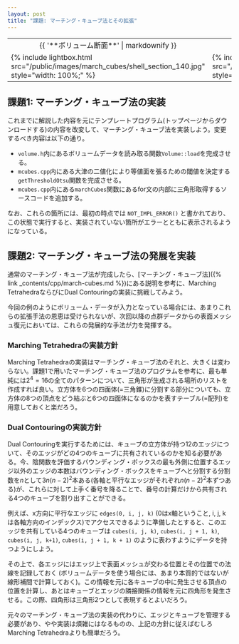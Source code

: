 ```yaml
---
layout: post
title: "課題: マーチング・キューブ法とその拡張"
---
```


<table class="images">
<tr>
  <td style="text-align: center; width: 50%;">{{ '**ボリューム断面**' | markdownify }}</td>
  <td style="text-align: center; width: 50%;">{{ '**復元メッシュ**' | markdownify }}</td>
</tr>
<tr>
  <td>{% include lightbox.html src="/public/images/march_cubes/shell_section_140.jpg" style="width: 100%;" %}</td>
  <td>{% include lightbox.html src="/public/images/march_cubes/shell_mesh.jpg" style="width: 100%;" %}</td>
</tr>
</table>

## 課題1: マーチング・キューブ法の実装

これまでに解説した内容を元にテンプレートプログラム(トップページからダウンロードする)の内容を改変して、マーチング・キューブ法を実装しよう。変更するべき内容は以下の通り。

* `volume.h`内にあるボリュームデータを読み取る関数`Volume::load`を完成させる。
* `mcubes.cpp`内にある大津の二値化により等値面を張るための閾値を決定する`getThresholdOtsu`関数を完成させる。
* `mcubes.cpp`内にある`marchCubes`関数にあるfor文の内部に三角形取得するソースコードを追加する。

なお、これらの箇所には、最初の時点では `NOT_IMPL_ERROR()` と書かれており、この状態で実行すると、実装されていない箇所がエラーとともに表示されるようになっている。

## 課題2: マーチング・キューブ法の発展を実装

通常のマーチング・キューブ法が完成したら、[マーチング・キューブ法]({% link _contents/cpp/march-cubes.md %})にある説明を参考に、Marching TetrahedraならびにDual Contouringの実装に挑戦してみよう。

今回の例のようにボリューム・データが入力となっている場合には、あまりこれらの拡張手法の恩恵は受けられないが、次回以降の点群データからの表面メッシュ復元においては、これらの発展的な手法が力を発揮する。

### Marching Tetrahedraの実装方針

Marching Tetrahedraの実装はマーチング・キューブ法のそれと、大きくは変わらない。課題1で用いたマーチング・キューブ法のプログラムを参考に、最も単純には$2^4 = 16$の全てのパターンについて、三角形が生成される場所のリストを作成すれば良い。立方体を6つの四面体(=三角錐)に分割する部分についても、立方体の8つの頂点をどう結ぶと6つの四面体になるのかを表すテーブル(=配列)を用意しておくと楽だろう。

### Dual Contouringの実装方針

Dual Contouringを実行するためには、キューブの立方体が持つ12のエッジについて、そのエッジがどの4つのキューブに共有されているのかを知る必要がある。今、陰関数を評価するバウンディング・ボックスの最も外側に位置するエッジ以外のエッジの本数はバウンディング・ボックスをキューブへと分割する分割数を$n$として$3 n (n-2)^2$本ある(各軸と平行なエッジがそれぞれ$n(n-2)^2$本ずつある)が、これらに対して上手く番号を降ることで、番号の計算だけから共有される4つのキューブを割り出すことができる。

例えば、x方向に平行なエッジに `edges(0, i, j, k)` (0はx軸ということ, i, j, kは各軸方向のインデックス)でアクセスできるように準備したとすると、このエッジを共有している4つのキューブは `cubes(i, j, k)`, `cubes(i, j + 1, k)`, `cubes(i, j, k+1)`, `cubes(i, j + 1, k + 1)` のように表わすようにデータを持つようにしよう。

その上で、各エッジにはエッジ上で表面メッシュが交わる位置とその位置での法線を記録しておく (ボリュームデータを使う場合には、あまり本質的ではないが線形補間で計算しておく)。この情報を元に各キューブの中に発生させる頂点の位置を計算し、あとはキューブとエッジの隣接関係の情報を元に四角形を発生させる。この際、四角形は三角形2つとして表現するとよいだろう。

元々のマーチング・キューブ法の実装の代わりに、エッジとキューブを管理する必要があり、やや実装は煩雑にはなるものの、上記の方針に従えばむしろMarching Tetrahedraよりも簡単だろう。

